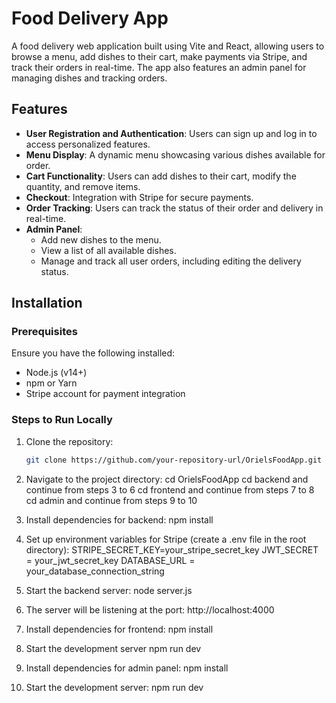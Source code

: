 # Food Delivery App

A food delivery web application built using Vite and React, allowing users to browse a menu, add dishes to their cart, make payments via Stripe, and track their orders in real-time. The app also features an admin panel for managing dishes and tracking orders.

## Features

- **User Registration and Authentication**: Users can sign up and log in to access personalized features.
- **Menu Display**: A dynamic menu showcasing various dishes available for order.
- **Cart Functionality**: Users can add dishes to their cart, modify the quantity, and remove items.
- **Checkout**: Integration with Stripe for secure payments.
- **Order Tracking**: Users can track the status of their order and delivery in real-time.
- **Admin Panel**:
  - Add new dishes to the menu.
  - View a list of all available dishes.
  - Manage and track all user orders, including editing the delivery status.

## Installation

### Prerequisites

Ensure you have the following installed:

- Node.js (v14+)
- npm or Yarn
- Stripe account for payment integration

### Steps to Run Locally

1. Clone the repository:

   ```bash
   git clone https://github.com/your-repository-url/OrielsFoodApp.git

2. Navigate to the project directory:
   cd OrielsFoodApp
   cd backend and continue from steps 3 to 6
   cd frontend and continue from steps 7 to 8
   cd admin and continue from steps 9 to 10

3. Install dependencies for backend:
    npm install
4. Set up environment variables for Stripe (create a .env file in the root directory):
STRIPE_SECRET_KEY=your_stripe_secret_key
JWT_SECRET = your_jwt_secret_key
DATABASE_URL = your_database_connection_string

5. Start the backend server:
node server.js

6. The server will be listening at the port:
http://localhost:4000

7. Install dependencies for frontend:
npm install

8. Start the development server
npm run dev

9. Install dependencies for admin panel:
npm install

10. Start the development server:
npm run dev

